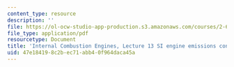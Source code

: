 ```yaml
---
content_type: resource
description: ''
file: https://ol-ocw-studio-app-production.s3.amazonaws.com/courses/2-61-internal-combustion-engines-spring-2017/47e184198c2bec71abb40f964daca45a_MIT2_61S17_lec13.pdf
file_type: application/pdf
resourcetype: Document
title: 'Internal Combustion Engines, Lecture 13 SI engine emissions control '
uid: 47e18419-8c2b-ec71-abb4-0f964daca45a
---
```

